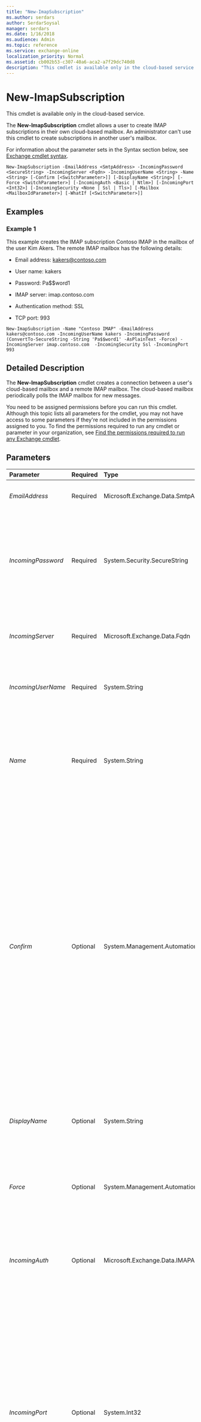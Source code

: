 ```yaml
---
title: "New-ImapSubscription"
ms.author: serdars
author: SerdarSoysal
manager: serdars
ms.date: 1/16/2018
ms.audience: Admin
ms.topic: reference
ms.service: exchange-online
localization_priority: Normal
ms.assetid: cb002b53-c307-40a6-aca2-a7f29dc740d8
description: "This cmdlet is available only in the cloud-based service."
---
```


# New-ImapSubscription

This cmdlet is available only in the cloud-based service. 
  
The **New-ImapSubscription** cmdlet allows a user to create IMAP subscriptions in their own cloud-based mailbox. An administrator can't use this cmdlet to create subscriptions in another user's mailbox.
  
For information about the parameter sets in the Syntax section below, see [Exchange cmdlet syntax](https://technet.microsoft.com/library/bb123552.aspx). 
  
```
New-ImapSubscription -EmailAddress <SmtpAddress> -IncomingPassword <SecureString> -IncomingServer <Fqdn> -IncomingUserName <String> -Name <String> [-Confirm [<SwitchParameter>]] [-DisplayName <String>] [-Force <SwitchParameter>] [-IncomingAuth <Basic | Ntlm>] [-IncomingPort <Int32>] [-IncomingSecurity <None | Ssl | Tls>] [-Mailbox <MailboxIdParameter>] [-WhatIf [<SwitchParameter>]]

```

## Examples
<a name="Examples"> </a>

### Example 1

This example creates the IMAP subscription Contoso IMAP in the mailbox of the user Kim Akers. The remote IMAP mailbox has the following details:
  
- Email address: kakers@contoso.com
    
- User name: kakers
    
- Password: Pa$$word1
    
- IMAP server: imap.contoso.com
    
- Authentication method: SSL
    
- TCP port: 993
    
```
New-ImapSubscription -Name "Contoso IMAP" -EmailAddress kakers@contoso.com -IncomingUserName kakers -IncomingPassword (ConvertTo-SecureString -String 'Pa$$word1' -AsPlainText -Force) -IncomingServer imap.contoso.com  -IncomingSecurity Ssl -IncomingPort 993
```

## Detailed Description
<a name="DetailedDescription"> </a>

The **New-ImapSubscription** cmdlet creates a connection between a user's cloud-based mailbox and a remote IMAP mailbox. The cloud-based mailbox periodically polls the IMAP mailbox for new messages.
  
You need to be assigned permissions before you can run this cmdlet. Although this topic lists all parameters for the cmdlet, you may not have access to some parameters if they're not included in the permissions assigned to you. To find the permissions required to run any cmdlet or parameter in your organization, see [Find the permissions required to run any Exchange cmdlet](https://technet.microsoft.com/library/mt432940.aspx).
  
## Parameters
<a name="DetailedDescription"> </a>

|**Parameter**|**Required**|**Type**|**Description**|
|:-----|:-----|:-----|:-----|
| _EmailAddress_ <br/> |Required  <br/> |Microsoft.Exchange.Data.SmtpAddress  <br/> |The  _EmailAddress_ parameter specifies the email address of the IMAP mailbox. <br/> |
| _IncomingPassword_ <br/> |Required  <br/> |System.Security.SecureString  <br/> |The  _IncomingPassword_ parameter specifies the password used to sign in to the IMAP mailbox. You must specify the value for this parameter in a secure format, for example, `(ConvertTo-SecureString -String '<password>' -AsPlainText -Force)`.  <br/> |
| _IncomingServer_ <br/> |Required  <br/> |Microsoft.Exchange.Data.Fqdn  <br/> |The  _IncomingServer_ parameter specifies the fully qualified domain name (FQDN) of the IMAP server, for example, `incoming.contoso.com`.  <br/> |
| _IncomingUserName_ <br/> |Required  <br/> |System.String  <br/> |The  _IncomingUserName_ parameter specifies the user name used to sign in to the IMAP mailbox. <br/> |
| _Name_ <br/> |Required  <br/> |System.String  <br/> |The  _Name_ parameter specifies the name of the IMAP subscription. The name of the subscription doesn't have to be globally unique. The name must be unique compared to other subscriptions that exist in the same mailbox. <br/> |
| _Confirm_ <br/> |Optional  <br/> |System.Management.Automation.SwitchParameter  <br/> | The _Confirm_ switch specifies whether to show or hide the confirmation prompt. How this switch affects the cmdlet depends on if the cmdlet requires confirmation before proceeding. <br/>  Destructive cmdlets (for example, **Remove-\*** cmdlets) have a built-in pause that forces you to acknowledge the command before proceeding. For these cmdlets, you can skip the confirmation prompt by using this exact syntax: `-Confirm:$false`.  <br/>  Most other cmdlets (for example, **New-\*** and **Set-\*** cmdlets) don't have a built-in pause. For these cmdlets, specifying the _Confirm_ switch without a value introduces a pause that forces you acknowledge the command before proceeding. <br/> |
| _DisplayName_ <br/> |Optional  <br/> |System.String  <br/> |The  _DisplayName_ parameter specifies the friendly name of the IMAP subscription. If you don't specify a value for the _DisplayName_ parameter, the value of the _EmailAddress_ parameter is used. <br/> |
| _Force_ <br/> |Optional  <br/> |System.Management.Automation.SwitchParameter  <br/> |The  _Force_ parameter instructs the command to create the subscription even if those settings can't be verified by the remote IMAP server. <br/> |
| _IncomingAuth_ <br/> |Optional  <br/> |Microsoft.Exchange.Data.IMAPAuthenticationMechanism  <br/> |The  _IncomingAuth_ parameter sets the authentication method used by IMAP clients to access the IMAP server. Valid values are `Basic` or `Ntlm`. If you don't specify a value for the  _IncomingAuth_ parameter, the value `Basic` is used. <br/> |
| _IncomingPort_ <br/> |Optional  <br/> |System.Int32  <br/> |The  _IncomingPort_ parameter specifies the TCP port number used by IMAP clients to connect to the IMAP server. Typical values are `143` for unencrypted connections and `993` for encrypted connections. By default, the value of the _IncomingPort_ parameter is set to `143` if you don't set the _IncomingSecurity_ parameter to `Ssl` or `Tls`. If you set the  _IncomingSecurity_ parameter to `Ssl` or `Tls`, the value of the  _IncomingPort_ parameter is set to `993`. You can override the default values by specifying an integer for the  _IncomingPort_ parameter. <br/> |
| _IncomingSecurity_ <br/> |Optional  <br/> |Microsoft.Exchange.Data.IMAPSecurityMechanism  <br/> |The  _IncomingSecurity_ parameter specifies the encryption method used by IMAP clients to connect to the IMAP server. Valid values are `None`,  `Ssl`, or  `Tls`. If you don't specify a value for the  _IncomingSecurity_ parameter, the value `None` is used. <br/> |
| _Mailbox_ <br/> |Optional  <br/> |Microsoft.Exchange.Configuration.Tasks.MailboxIdParameter  <br/> | The _Mailbox_ parameter specifies the cloud-based mailbox that will contain the IMAP subscription. You can use any value that uniquely identifies the mailbox. <br/>  For example: <br/>  Name <br/>  Display name <br/>  Alias <br/>  Distinguished name (DN) <br/>  Canonical DN <br/>  _\<domain name\>_\ _\<account name\>_ <br/>  Email address <br/>  GUID <br/> **LegacyExchangeDN** <br/> **SamAccountName** <br/>  User ID or user principal name (UPN) <br/> |
| _WhatIf_ <br/> |Optional  <br/> |System.Management.Automation.SwitchParameter  <br/> |The  _WhatIf_ switch simulates the actions of the command. You can use this switch to view the changes that would occur without actually applying those changes. You don't need to specify a value with this switch. <br/> |
   
## Input Types
<a name="InputTypes"> </a>

To see the input types that this cmdlet accepts, see [Cmdlet Input and Output Types](http://go.microsoft.com/fwlink/p/?linkId=616387). If the Input Type field for a cmdlet is blank, the cmdlet doesn't accept input data. 
  
## Return Types
<a name="ReturnTypes"> </a>

To see the return types, which are also known as output types, that this cmdlet accepts, see [Cmdlet Input and Output Types](http://go.microsoft.com/fwlink/p/?linkId=616387). If the Output Type field is blank, the cmdlet doesn't return data. 
  


